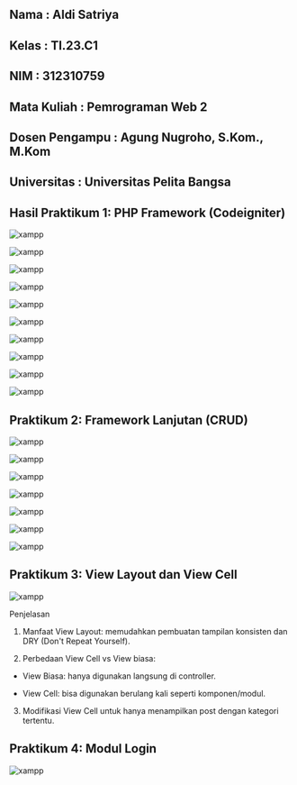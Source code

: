 ## Nama           : Aldi Satriya

## Kelas          : TI.23.C1

## NIM            : 312310759

## Mata Kuliah    : Pemrograman Web 2

## Dosen Pengampu : Agung Nugroho, S.Kom., M.Kom

## Universitas    : Universitas Pelita Bangsa


## Hasil Praktikum 1: PHP Framework (Codeigniter)
![xampp](img/xampp.png)

![xampp](img/intl.png)

![xampp](img/1.png)

![xampp](img/2.png)

![xampp](img/3.png)

![xampp](img/4.png)

![xampp](img/5.png)

![xampp](img/6.png)

![xampp](img/7.png)

![xampp](img/8.png)

## Praktikum 2: Framework Lanjutan (CRUD)

![xampp](img/9.png)

![xampp](img/10.png)

![xampp](img/11.png)

![xampp](img/12.png)

![xampp](img/13.png)

![xampp](img/14.png)

![xampp](img/15.png)

## Praktikum 3: View Layout dan View Cell

![xampp](img/16.png)



Penjelasan

1. Manfaat View Layout: memudahkan pembuatan tampilan konsisten dan DRY (Don't Repeat Yourself).

2. Perbedaan View Cell vs View biasa:

  - View Biasa: hanya digunakan langsung di controller.

  - View Cell: bisa digunakan berulang kali seperti komponen/modul.

3. Modifikasi View Cell untuk hanya menampilkan post dengan kategori tertentu.


## Praktikum 4: Modul Login

![xampp](img/Login.png)